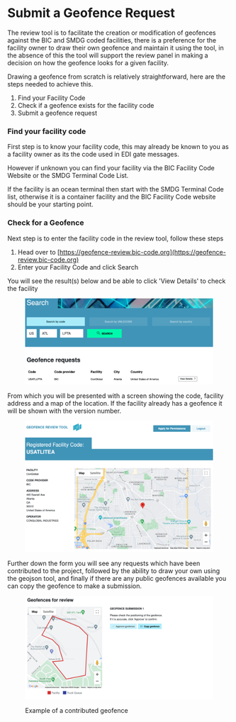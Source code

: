 # Submit a Geofence Request

The review tool is to facilitate the creation or modification of geofences against the BIC and SMDG coded facilities, there is a preference for the facility owner to draw their own geofence and maintain it using the tool, in the absence of this the tool will support the review panel in making a decision on how the geofence looks for a given facility.

Drawing a geofence from scratch is relatively straightforward, here are the steps needed to achieve this.

1. Find your Facility Code
2. Check if a geofence exists for the facility code
3. Submit a geofence request

### Find your facility code

First step is to know your facility code, this may already be known to you as a facility owner as its the code used in EDI gate messages.

However if unknown you can find your facility via the BIC Facility Code Website or the SMDG Terminal Code List.

If the facility is an ocean terminal then start with the SMDG Terminal Code list, otherwise it is a container facility and the BIC Facility Code website should be your starting point.

### Check for a Geofence

Next step is to enter the facility code in the review tool, follow these steps

1. Head over to [https://geofence-review.bic-code.org](https://geofence-review.bic-code.org)
2. Enter your Facility Code and click Search

You will see the result(s) below and be able to click 'View Details' to check the facility&#x20;

<figure><img src=".gitbook/assets/Screenshot 2023-10-30 at 14.55.10.png" alt=""><figcaption></figcaption></figure>

From which you will be presented with a screen showing the code, facility address and a map of the location.  If the facility already has a geofence it will be shown with the version number.

<figure><img src=".gitbook/assets/Screenshot 2023-10-30 at 14.56.53.png" alt=""><figcaption></figcaption></figure>

Further down the form you will see any requests which have been contributed to the project, followed by the ability to draw your own using the geojson tool, and finally if there are any public geofences available you can copy the geofence to make a submission.

<figure><img src=".gitbook/assets/Screenshot 2023-10-30 at 14.58.30.png" alt=""><figcaption><p>Example of a contributed geofence</p></figcaption></figure>
